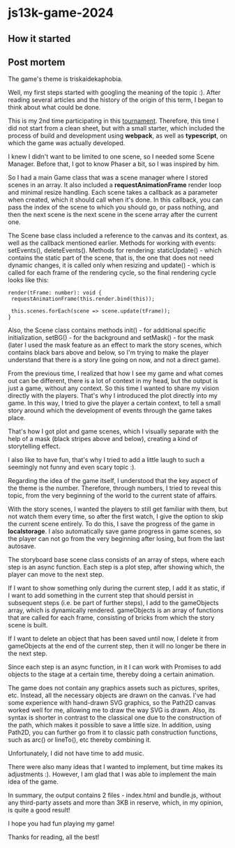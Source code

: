 # js13k-game-2024

## How it started

## Post mortem

The game's theme is triskaidekaphobia.

Well, my first steps started with googling the meaning of the topic :). After reading several articles and the history of the origin of this term, I began to think about what could be done.

This is my 2nd time participating in this [tournament](https://js13kgames.com/). Therefore, this time I did not start from a clean sheet, but with a small starter, which included the process of build and development using **webpack**, as well as **typescript**, on which the game was actually developed.

I knew I didn't want to be limited to one scene, so I needed some Scene Manager. Before that, I got to know Phaser a bit, so I was inspired by him.

So I had a main Game class that was a scene manager where I stored scenes in an array. It also included a **requestAnimationFrame** render loop and minimal resize handling. Each scene takes a callback as a parameter when created, which it should call when it's done. In this callback, you can pass the index of the scene to which you should go, or pass nothing, and then the next scene is the next scene in the scene array after the current one.

The Scene base class included a reference to the canvas and its context, as well as the callback mentioned earlier. Methods for working with events: setEvents(), deleteEvents(). Methods for rendering: staticUpdate() - which contains the static part of the scene, that is, the one that does not need dynamic changes, it is called only when resizing and update() - which is called for each frame of the rendering cycle, so the final rendering cycle looks like this:
```
render(tFrame: number): void {
 requestAnimationFrame(this.render.bind(this));

 this.scenes.forEach(scene => scene.update(tFrame));
}
```

Also, the Scene class contains methods init() - for additional specific initialization, setBG() - for the background and setMask() - for the mask (later I used the mask feature as an effect to mark the story scenes, which contains black bars above and below, so I'm trying to make the player understand that there is a story line going on now, and not a direct game).

From the previous time, I realized that how I see my game and what comes out can be different, there is a lot of context in my head, but the output is just a game, without any context. So this time I wanted to share my vision directly with the players. That's why I introduced the plot directly into my game. In this way, I tried to give the player a certain context, to tell a small story around which the development of events through the game takes place.

That's how I got plot and game scenes, which I visually separate with the help of a mask (black stripes above and below), creating a kind of storytelling effect.

I also like to have fun, that's why I tried to add a little laugh to such a seemingly not funny and even scary topic :).

Regarding the idea of the game itself, I understood that the key aspect of the theme is the number. Therefore, through numbers, I tried to reveal this topic, from the very beginning of the world to the current state of affairs.

With the story scenes, I wanted the players to still get familiar with them, but not watch them every time, so after the first watch, I give the option to skip the current scene entirely. To do this, I save the progress of the game in **localstorage**. I also automatically save game progress in game scenes, so the player can not go from the very beginning after losing, but from the last autosave.

The storyboard base scene class consists of an array of steps, where each step is an async function. Each step is a plot step, after showing which, the player can move to the next step.

If I want to show something only during the current step, I add it as static, if I want to add something in the current step that should persist in subsequent steps (i.e. be part of further steps), I add to the gameObjects array, which is dynamically rendered. gameObjects is an array of functions that are called for each frame, consisting of bricks from which the story scene is built.

If I want to delete an object that has been saved until now, I delete it from gameObjects at the end of the current step, then it will no longer be there in the next step.

Since each step is an async function, in it I can work with Promises to add objects to the stage at a certain time, thereby doing a certain animation.

The game does not contain any graphics assets such as pictures, sprites, etc. Instead, all the necessary objects are drawn on the canvas. I've had some experience with hand-drawn SVG graphics, so the Path2D canvas worked well for me, allowing me to draw the way SVG is drawn. Also, its syntax is shorter in contrast to the classical one due to the construction of the path, which makes it possible to save a little size. In addition, using Path2D, you can further go from it to classic path construction functions, such as arc() or lineTo(), etc thereby combining it.

Unfortunately, I did not have time to add music.

There were also many ideas that I wanted to implement, but time makes its adjustments :). However, I am glad that I was able to implement the main idea of ​​the game.

In summary, the output contains 2 files - index.html and bundle.js, without any third-party assets and more than 3KB in reserve, which, in my opinion, is quite a good result!

I hope you had fun playing my game!

Thanks for reading, all the best!
